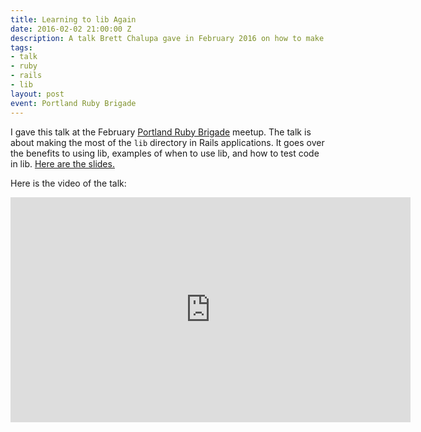 ```yaml
---
title: Learning to lib Again
date: 2016-02-02 21:00:00 Z
description: A talk Brett Chalupa gave in February 2016 on how to make the most of the lib directory in Rails apps.
tags:
- talk
- ruby
- rails
- lib
layout: post
event: Portland Ruby Brigade
---
```


I gave this talk at the February [Portland Ruby
Brigade](http://pdxruby.org/) meetup. The talk is about making the most
of the `lib` directory in Rails applications. It goes over the benefits
to using lib, examples of when to use lib, and how to test code in lib.
[Here are the slides.](https://speakerdeck.com/brettchalupa/learning-to-lib-again)

Here is the video of the talk:

<iframe width="640" height="360" src="https://www.youtube-nocookie.com/embed/aia82Chh3uI?rel=0&amp;showinfo=0" frameborder="0" allowfullscreen></iframe>
